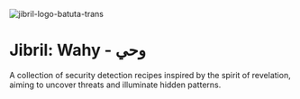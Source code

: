![jibril-logo-batuta-trans](https://github.com/user-attachments/assets/d897c9b9-38c4-4110-b828-1ac3799cd316)

# Jibril: Wahy - وحي

A collection of security detection recipes inspired by the spirit of revelation, aiming to uncover threats and illuminate hidden patterns.


